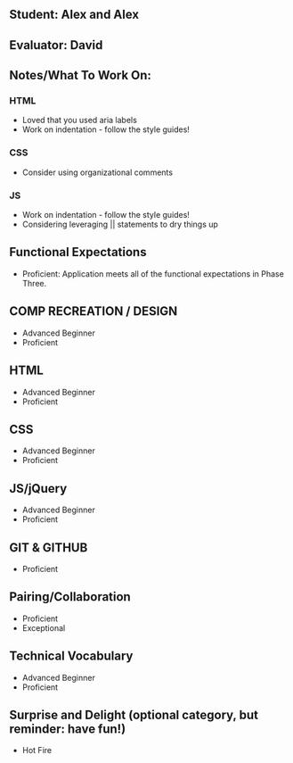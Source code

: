 ## Student: Alex and Alex
## Evaluator: David
## Notes/What To Work On:

### HTML
* Loved that you used aria labels
* Work on indentation - follow the style guides!

### CSS
* Consider using organizational comments

### JS
* Work on indentation - follow the style guides!
* Considering leveraging || statements to dry things up

## Functional Expectations

* Proficient: Application meets all of the functional expectations in Phase Three.

## COMP RECREATION / DESIGN

* Advanced Beginner  
* Proficient  

## HTML

* Advanced Beginner  
* Proficient  

## CSS

* Advanced Beginner  
* Proficient  

## JS/jQuery

* Advanced Beginner  
* Proficient  

## GIT & GITHUB

* Proficient  

## Pairing/Collaboration

* Proficient  
* Exceptional  

## Technical Vocabulary

* Advanced Beginner
* Proficient

## Surprise and Delight (optional category, but reminder: have fun!)

* Hot Fire  

